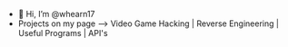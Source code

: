 - 👋 Hi, I’m @whearn17
- Projects on my page --> Video Game Hacking | Reverse Engineering | Useful Programs | API's

<!---
whearn17/whearn17 is a ✨ special ✨ repository because its `README.md` (this file) appears on your GitHub profile.
You can click the Preview link to take a look at your changes.
--->
